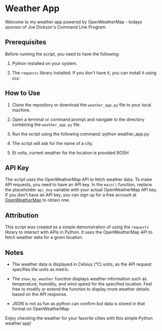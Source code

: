 # Weather App

Welcome to my weather app powered by OpenWeatherMap - todays sponsor of Joe Dickson's Command Line Program

## Prerequisites

Before running the script, you need to have the following:

1. Python installed on your system.
   
2. The `requests` library installed. If you don't have it, you can install it using `pip`:


## How to Use

1. Clone the repository or download the `weather_app.py` file to your local machine.

2. Open a terminal or command prompt and navigate to the directory containing the `weather_app.py` file.

3. Run the script using the following command: python weather_app.py

4. The script will ask for the name of a city.

5.  Et voila, current weather for the location is provided BOSH

## API Key

The script uses the OpenWeatherMap API to fetch weather data. To make API requests, you need to have an API key. In the `main()` function, replace the placeholder `api_key` variable with your actual OpenWeatherMap API key. If you don't have an API key, you can sign up for a free account at [OpenWeatherMap](https://openweathermap.org/) to obtain one.

## Attribution

This script was created as a simple demonstration of using the `requests` library to interact with APIs in Python. It uses the OpenWeatherMap API to fetch weather data for a given location. 

## Notes

- The weather data is displayed in Celsius (°C) units, as the API request specifies the units as metric.

- The `show_my_weather` function displays weather information such as temperature, humidity, and wind speed for the specified location. Feel free to modify or extend the function to display more weather details based on the API response.

- JSON is not as fun as python can confirm but data is stored in that format on OpenWeatherMap

Enjoy checking the weather for your favorite cities with this simple Python weather app!
